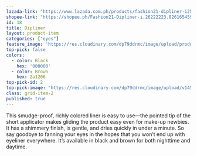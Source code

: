 ```yaml
---
lazada-link: "https://www.lazada.com.ph/products/fashion21-dipliner-i254092491-s348997951.html?spm=a2o4l.seller.list.74.5de16cc9Yr4knn&mp=1"
shopee-link: "https://shopee.ph/Fashion21-Dipliner-i.26222223.826165459"
id: 18
title: Dipliner
layout: product-item
categories: ["eyes"]
feature_image: 'https://res.cloudinary.com/dp79ddrmc/image/upload/products/dipliner.jpg'
top-pick: false
colors:
  - color: Black
    hex: '000000'
  - color: Brown
    hex: 2a1206
top-pick-id: 2
top-pick-image: "https://res.cloudinary.com/dp79ddrmc/image/upload/v1456804124/top-pick/dipLiner.jpg"
class: grid-item-2
published: true
---
```

This smudge-proof, richly colored liner is easy to use—the pointed tip of the short applicator makes gliding the product easy even for make-up newbies. It has a shimmery finish, is gentle, and dries quickly in under a minute.  So say goodbye  to fanning your eyes in the hopes that you won’t end up with eyeliner everywhere. It’s available in black and brown for both nighttime and daytime.
